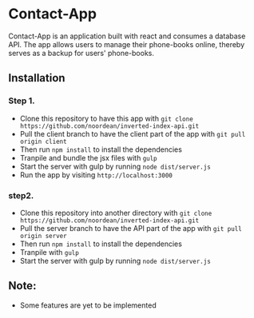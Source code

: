 # Contact-App
Contact-App  is an application built with react and consumes a database API. The app allows users to manage their phone-books online, thereby serves as a backup for users' phone-books.

## Installation
### Step 1.
- Clone this repository to have this app with ```git clone https://github.com/noordean/inverted-index-api.git```
- Pull the client branch to have the client part of the app with ```git pull origin client```
- Then run ```npm install```  to install the dependencies
- Tranpile and bundle the jsx files with ```gulp```
- Start the server with gulp by running ```node dist/server.js```
- Run the app by visiting ```http://localhost:3000```

### step2.
- Clone this repository into another directory with ```git clone https://github.com/noordean/inverted-index-api.git```
- Pull the server branch to have the API part of the app with ```git pull origin server```
- Then run ```npm install```  to install the dependencies
- Tranpile with ```gulp```
- Start the server with gulp by running ```node dist/server.js```

## Note:
- Some features are yet to be implemented